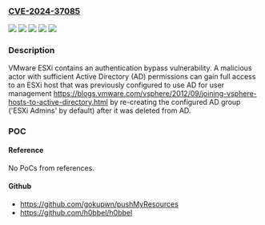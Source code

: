 ### [CVE-2024-37085](https://cve.mitre.org/cgi-bin/cvename.cgi?name=CVE-2024-37085)
![](https://img.shields.io/static/v1?label=Product&message=VMware%20Cloud%20Foundation&color=blue)
![](https://img.shields.io/static/v1?label=Product&message=VMware%20ESXi&color=blue)
![](https://img.shields.io/static/v1?label=Version&message=%3D%205.x%20&color=brighgreen)
![](https://img.shields.io/static/v1?label=Version&message=8.0%3C%20ESXi80U3-24022510%20&color=brighgreen)
![](https://img.shields.io/static/v1?label=Vulnerability&message=Authentication%20bypass%20vulnerability&color=brighgreen)

### Description

VMware ESXi contains an authentication bypass vulnerability. A malicious actor with sufficient Active Directory (AD) permissions can gain full access to an ESXi host that was previously  configured to use AD for user management https://blogs.vmware.com/vsphere/2012/09/joining-vsphere-hosts-to-active-directory.html  by re-creating the configured AD group ('ESXi Admins' by default) after it was deleted from AD.

### POC

#### Reference
No PoCs from references.

#### Github
- https://github.com/gokupwn/pushMyResources
- https://github.com/h0bbel/h0bbel

